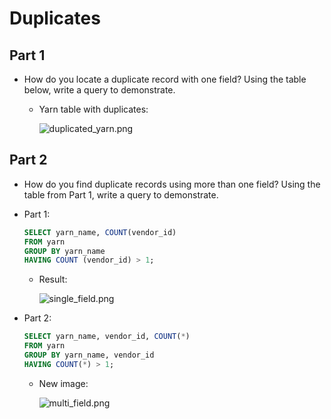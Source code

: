# Duplicates

## Part 1

* How do you locate a duplicate record with one field? Using the table below, write a query to demonstrate.

  * Yarn table with duplicates:

    ![duplicated_yarn.png](../Images/duplicated_yarn.png)

## Part 2

* How do you find duplicate records using more than one field? Using the table from Part 1, write a query to demonstrate.



* Part 1:

  ```sql
  SELECT yarn_name, COUNT(vendor_id)
  FROM yarn
  GROUP BY yarn_name
  HAVING COUNT (vendor_id) > 1;
  ```

  * Result:

    ![single_field.png](../Images/single_field.png)

* Part 2:

  ```sql
  SELECT yarn_name, vendor_id, COUNT(*)
  FROM yarn
  GROUP BY yarn_name, vendor_id
  HAVING COUNT(*) > 1;
  ```

  * New image:

    ![multi_field.png](../Images/multi_field.png)
